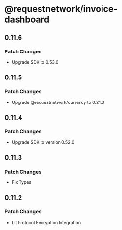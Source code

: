 # @requestnetwork/invoice-dashboard

## 0.11.6

### Patch Changes

- Upgrade SDK to 0.53.0

## 0.11.5

### Patch Changes

- Upgrade @requestnetwork/currency to 0.21.0

## 0.11.4

### Patch Changes

- Upgrade SDK to version 0.52.0

## 0.11.3

### Patch Changes

- Fix Types

## 0.11.2

### Patch Changes

- Lit Protocol Encryption Integration
